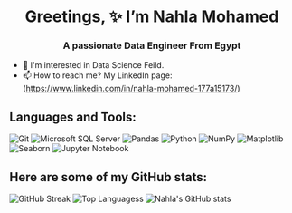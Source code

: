 <h1 align="center"> Greetings, ✨ I’m Nahla Mohamed </h1>
<h3 align="center"> A passionate Data Engineer From Egypt </h3>

- 🔭 I'm interested in Data Science Feild.
- 📫 How to reach me? My LinkedIn page: (https://www.linkedin.com/in/nahla-mohamed-177a15173/)


## Languages and Tools:
![Git](https://img.shields.io/badge/Git-F05032?style=for-the-badge&logo=git&logoColor=white)
![Microsoft SQL Server](https://img.shields.io/badge/Microsoft%20SQL%20Server-CC2927?style=for-the-badge&logo=microsoftsqlserver&logoColor=white)
![Pandas](https://img.shields.io/badge/Pandas-150458?style=for-the-badge&logo=pandas&logoColor=white)
![Python](https://img.shields.io/badge/Python-3776AB?style=for-the-badge&logo=python&logoColor=white)
![NumPy](https://img.shields.io/badge/NumPy-150458?style=for-the-badge&logo=pandas&logoColor=white)
![Matplotlib](https://img.shields.io/badge/Matplotlib-150458?style=for-the-badge&logo=pandas&logoColor=white)
![Seaborn](https://img.shields.io/badge/Seaborn-417BAF?style=for-the-badge)
![Jupyter Notebook](https://img.shields.io/badge/JupyterNotebook-F05032?style=for-the-badge&logo=git&logoColor=white)

## Here are some of my GitHub stats:
![GitHub Streak](https://github-readme-streak-stats.herokuapp.com/?user=nahlarmash&theme=dark)
![Top Languagess](https://github-readme-stats.vercel.app/api/top-langs?username=nahlarmash&show_icons=true&theme=dark&layout=compact)
![Nahla's GitHub stats](https://github-readme-stats.vercel.app/api?username=nahlarmash&show_icons=true&theme=dark)

<!---
nahlarmash/nahlarmash is a ✨ special ✨ repository because its `README.md` (this file) appears on your GitHub profile.
You can click the Preview link to take a look at your changes.
--->
